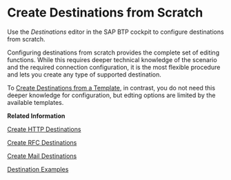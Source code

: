 <!-- loio5eba6234a0e143fdacd8535f44c315c5 -->

# Create Destinations from Scratch

Use the *Destinations* editor in the SAP BTP cockpit to configure destinations from scratch.

Configuring destinations from scratch provides the complete set of editing functions. While this requires deeper technical knowledge of the scenario and the required connection configuration, it is the most flexible procedure and lets you create any type of supported destination.

To [Create Destinations from a Template](create-destinations-from-a-template-ef56ea0.md), in contrast, you do not need this deeper knowledge for configuration, but edting options are limited by the available templates.

**Related Information**  


[Create HTTP Destinations](create-http-destinations-783fa1c.md "Create HTTP destinations in the Destinations editor (SAP BTP cockpit).")

[Create RFC Destinations](create-rfc-destinations-9b3cc68.md "How to create RFC destinations in the Destinations editor (SAP BTP cockpit).")

[Create Mail Destinations](create-mail-destinations-6442cb4.md "Create mail destinations in the Destinations editor (SAP BTP cockpit).")

[Destination Examples](destination-examples-3a2d575.md "Find configuration examples for HTTP and RFC destinations in SAP BTP, using different authentication types.")

